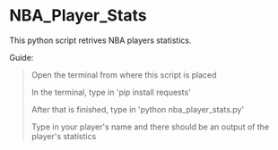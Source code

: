 # NBA_Player_Stats

This python script retrives NBA players statistics.

Guide:
> Open the terminal from where this script is placed
> 
> In the terminal, type in 'pip install requests'
> 
> After that is finished, type in 'python nba_player_stats.py'
> 
> Type in your player's name and there should be an output of the player's statistics
